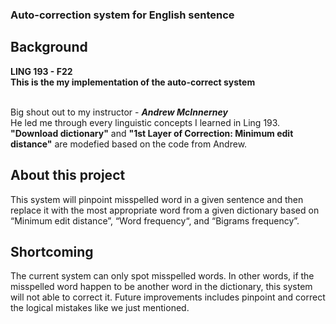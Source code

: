 ### Auto-correction system for English sentence

## Background
<b>LING 193 - F22<br>
This is the my implementation of the auto-correct system<br></b><br>

Big shout out to my instructor - ***Andrew McInnerney***<br>
He led me through every linguistic concepts I learned in Ling 193.<br>
**"Download dictionary"** and **"1st Layer of Correction: Minimum edit distance"** are modefied based on the code from Andrew.

## About this project
This system will pinpoint misspelled word in a given sentence and then replace it with the most appropriate word from a given dictionary based on “Minimum edit distance”, “Word frequency“, and “Bigrams frequency”.

## Shortcoming
The current system can only spot misspelled words. In other words, if the misspelled word happen to be another word in the dictionary, this system will not able to correct it. Future improvements includes pinpoint and correct the logical mistakes like we just mentioned.
